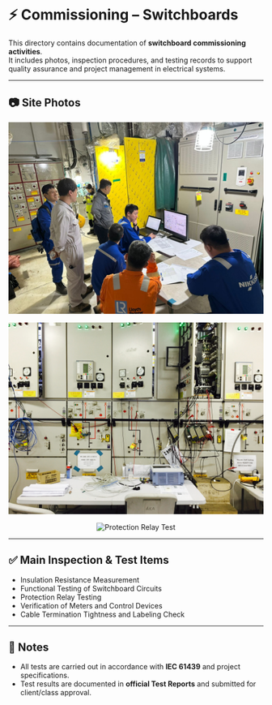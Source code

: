 # ⚡ Commissioning – Switchboards

This directory contains documentation of **switchboard commissioning activities**.  
It includes photos, inspection procedures, and testing records to support quality assurance and project management in electrical systems.

---

## 📷 Site Photos

<p align="center">
  <img src="/Commissioning_Switchboards/images/4e9119d7-b404-4c93-b7d3-1a2831de2643.JPG" alt="My photo" width="600">
</p>

<p align="center">
  <img src="/Commissioning_Switchboards/images/IMG_6061.JPG" alt="My photo" width="600">
</p>

<p align="center">
  <img src="images/protection_test.jpg" alt="Protection Relay Test" width="400">
</p>

---

## ✅ Main Inspection & Test Items
- Insulation Resistance Measurement  
- Functional Testing of Switchboard Circuits  
- Protection Relay Testing  
- Verification of Meters and Control Devices  
- Cable Termination Tightness and Labeling Check  

---

## 📝 Notes
- All tests are carried out in accordance with **IEC 61439** and project specifications.  
- Test results are documented in **official Test Reports** and submitted for client/class approval.  

